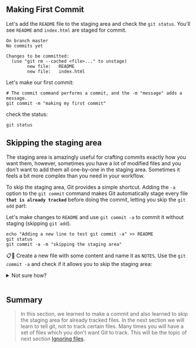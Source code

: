 ## Making First Commit

Let's add the `README` file to the staging area and check the `git status`. You'll see `README` and `index.html` are staged for commit.

```
On branch master
No commits yet

Changes to be committed:
  (use "git rm --cached <file>..." to unstage)
        new file:   README
        new file:   index.html
```

Let's make our first commit:

```shell
# The commit command performs a commit, and the -m "message" adds a message.
git commit -m "making my first commit"
```

check the status:
```
git status
```

## Skipping the staging area
The staging area is amazingly useful for crafting commits exactly how you want them, however, sometimes you have a lot of modified files and you don't want to add them all one-by-one in the staging area. Sometimes it feels a bit more complex than you need in your workflow.

To skip the staging area, Git provides a simple shortcut. Adding the `-a` option to the `git commit` command makes Git automatically stage every file **`that is already tracked`** before doing the commit, letting you skip the `git add` part:

Let's make changes to `README` and use `git commit -a` to commit it without staging (skipping `git add`).
```
echo "Adding a new line to test git commit -a" >> README
git status
git commit -a -m "skipping the staging area"
```

📋🎤 Create a new file with some content and name it as `NOTES`. Use the `git commit -a` and check if it allows you to skip the staging area:

<details>
  <summary>Not sure how?</summary>

```shell
# creating a new file
echo "this file will contain my notes" > NOTES
git status
# this will not commit
git commit -a -m "trying to skip the staging area for a newfile NOTES"
git status
```
You will see the NOTES file was not committed. New files have to be added using `git add`. The `git commit -a` works only with already tracked files.

</details>
<br>

## Summary
> In this section, we learned to make a commit and also learned to skip the staging area for already tracked files. In the next section we will learn to tell git, not to track certain files. Many times you will have a set of files which you don't want Git to track. This will be the topic of next section [Ignoring files](ignore.md).
